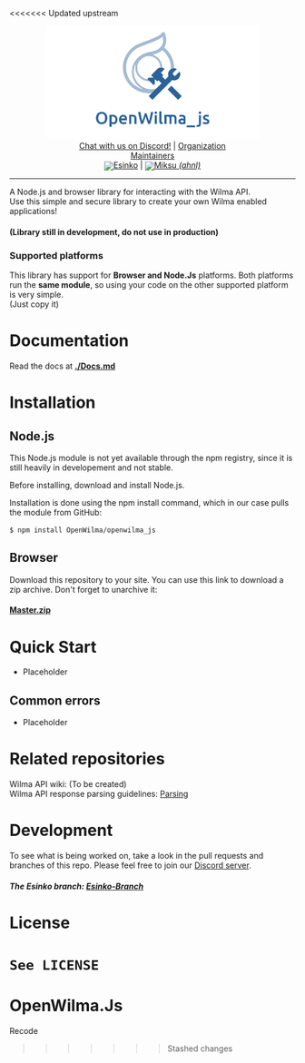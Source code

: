 <<<<<<< Updated upstream
<p align="center"><img height="200" src="https://raw.githubusercontent.com/OpenWilma/openwilma.github.io/master/assets/openwilma/github_banners/openwilma_js_gh_banner.png"><br>
 <a href="https://discord.gg/husTxHa">Chat with us on Discord!</a> | <a href="https://github.com/OpenWilma">Organization</a><br><u>Maintainers</u><br><img height="20" align="center"src="https://avatars2.githubusercontent.com/u/34211401?s=60&v=4"><a href="https://github.com/Esinko">Esinko</a> | <img align="center" height="20" src="https://avatars3.githubusercontent.com/u/46541386?s=460&u=0b7735ff22a2f572b4302f479a0596cbd5c2923d&v=4"><a href="https://github.com/ahnl">Miksu <i>(ahnl)</i></a>
</p>

---

A Node.js and browser library for interacting with the Wilma API. <br>Use this simple and secure library to create your own Wilma enabled applications!
#### (Library still in development, do not use in production)
### Supported platforms
This library has support for **Browser and Node.Js** platforms. Both platforms run the **same module**, so using your code on the other supported platform is very simple. <br>(Just copy it)

# Documentation
Read the docs at **[./Docs.md](https://github.com/OpenWilma/openwilma_js/blob/1.0/Docs.md)**

# Installation 
## Node.js
This Node.js module is not yet available through the npm registry, since it is still heavily in developement and not stable.

Before installing, download and install Node.js. 

Installation is done using the npm install command, which in our case pulls the module from GitHub:

```
$ npm install OpenWilma/openwilma_js
```

## Browser
Download this repository to your site. You can use this link to download a zip archive. Don't forget to unarchive it:
#### [Master.zip](https://github.com/OpenWilma/openwilma_js/archive/master.zip)

# Quick Start
- Placeholder

## Common errors
- Placeholder

# Related repositories
Wilma API wiki: (To be created)
<br>Wilma API response parsing guidelines: [Parsing](https://github.com/OpenWilma/parsing)

# Development 
To see what is being worked on, take a look in the pull requests and branches of this repo. Please feel free to join our [Discord server](https://discord.gg/husTxHa).
<br>
 ##### The Esinko branch: [Esinko-Branch](https://github.com/OpenWilma/openwilma_js/tree/Esinko)
# License
```See LICENSE```
=======
# OpenWilma.Js
Recode
>>>>>>> Stashed changes
